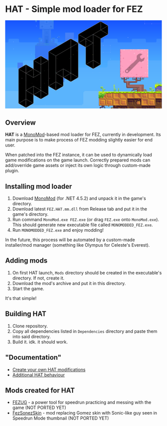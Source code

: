 # HAT - Simple mod loader for FEZ

![Thumbnail](Docs/thumbnail.png)

## Overview

**HAT** is a [MonoMod](https://github.com/MonoMod/MonoMod)-based mod loader for FEZ, currently in development. Its main purpose is to make process of FEZ modding slightly easier for end user.

When patched into the FEZ instance, it can be used to dynamically load game modifications on the game launch. Correctly prepared mods can add/override game assets or inject its own logic through custom-made plugin.

## Installing mod loader

1. Download [MonoMod](https://github.com/MonoMod/MonoMod/releases) (for .NET 4.5.2) and unpack it in the game's directory.
2. Download latest `FEZ.HAT.mm.dll` from Release tab and put it in the game's directory.
3. Run command `MonoMod.exe FEZ.exe` (or drag `FEZ.exe` onto `MonoMod.exe`). This should generate new executable file called `MONOMODDED_FEZ.exe`.
4. Run `MONOMODDED_FEZ.exe` and enjoy modding!

In the future, this process will be automated by a custom-made installer/mod manager (something like Olympus for Celeste's Everest).

## Adding mods

1. On first HAT launch, `Mods` directory should be created in the executable's directory. If not, create it.
2. Download the mod's archive and put it in this directory.
3. Start the game.

It's that simple!

## Building HAT

1. Clone repository.
2. Copy all dependencies listed in `Dependencies` directory and paste them into said directory.
3. Build it. idk. it should work.

## "Documentation"
- [Create your own HAT modifications](/Docs/createmods.md)
- [Additional HAT behaviour](/Docs/additional.md)

## Mods created for HAT
- [FEZUG](https://github.com/Krzyhau/FEZUG) - a power tool for speedrun practicing and messing with the game (NOT PORTED YET)
- [FezSonezSkin](https://github.com/Krzyhau/FezSonezSkin) - mod replacing Gomez skin with Sonic-like guy seen in Speedrun Mode thumbnail (NOT PORTED YET)
